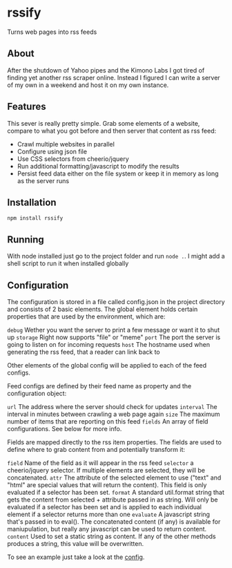 # rssify
Turns web pages into rss feeds

## About

After the shutdown of Yahoo pipes and the Kimono Labs I got tired of finding yet another rss scraper online. Instead
I figured I can write a server of my own in a weekend and host it on my own instance.

## Features

This sever is really pretty simple. Grab some elements of a website, compare to what you got before and then server
that content as rss feed:

* Crawl multiple websites in parallel
* Configure using json file
* Use CSS selectors from cheerio/jquery 
* Run additional formatting/javascript to modify the results
* Persist feed data either on the file system or keep it in memory as long as the server runs

## Installation

```npm install rssify```

## Running

With node installed just go to the project folder and run ```node .```. I might add a shell script to run it when
installed globally

## Configuration

The configuration is stored in a file called config.json in the project directory and consists of 2 basic elements. 
The global element holds certain properties that are used by the environment, which are:

```debug``` Wether you want the server to print a few message or want it to shut up
```storage``` Right now supports "file" or "meme"
```port``` The port the server is going to listen on for incoming requests
```host``` The hostname used when generating the rss feed, that a reader can link back to

Other elements of the global config will be applied to each of the feed configs.

Feed configs are defined by their feed name as property and the configuration object:

```url``` The address where the server should check for updates
```interval``` The interval in minutes between crawling a web page again
```size``` The maximum number of items that are reporting on this feed
```fields``` An array of field configurations. See below for more info.

Fields are mapped directly to the rss item properties. The fields are used to define where to grab content from and
potentially transform it:

```field``` Name of the field as it will appear in the rss feed
```selector``` a cheerio/jquery selector. If multiple elements are selected, they will be concatenated.
```attr``` The attribute of the selected element to use ("text" and "html" are special values that will return the 
content). This field is only evaluated if a selector has been set.
```format``` A standard util.format string that gets the content from selected + attribute passed in as string. Will 
only be evaluated if a selector has been set and is applied to each individual element if a selector returns more than
one
```evaluate``` A javascript string that's passed in to eval(). The concatenated content (if any) is available for
maniupulation, but really any javascript can be used to return content.
```content``` Used to set a static string as content. If any of the other methods produces a string, this value will be
overwritten.

To see an example just take a look at the [config](./config.json).
 